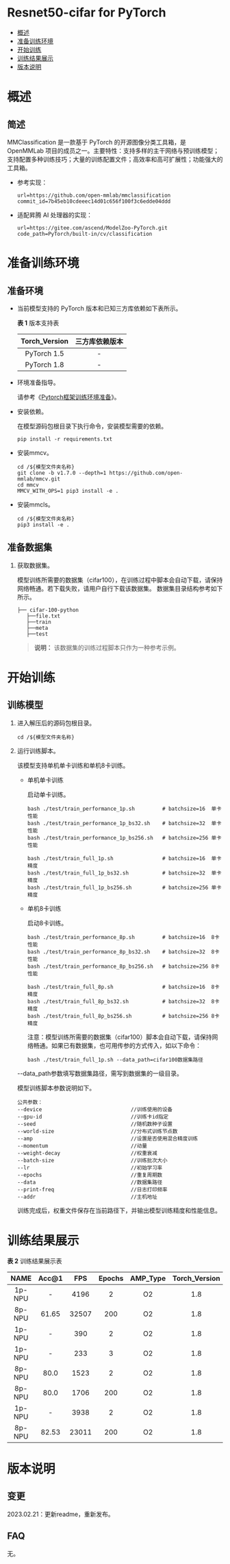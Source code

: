 # Resnet50-cifar for PyTorch

-   [概述](概述.md)
-   [准备训练环境](准备训练环境.md)
-   [开始训练](开始训练.md)
-   [训练结果展示](训练结果展示.md)
-   [版本说明](版本说明.md)



# 概述

## 简述

MMClassification 是一款基于 PyTorch 的开源图像分类工具箱，是 OpenMMLab 项目的成员之一。主要特性：支持多样的主干网络与预训练模型；支持配置多种训练技巧；大量的训练配置文件；高效率和高可扩展性；功能强大的工具箱。

- 参考实现：

  ```
  url=https://github.com/open-mmlab/mmclassification
  commit_id=7b45eb10cdeeec14d01c656f100f3c6edde04ddd
  ```

- 适配昇腾 AI 处理器的实现：

  ```
  url=https://gitee.com/ascend/ModelZoo-PyTorch.git
  code_path=PyTorch/built-in/cv/classification
  ```


# 准备训练环境

## 准备环境

- 当前模型支持的 PyTorch 版本和已知三方库依赖如下表所示。

  **表 1**  版本支持表

  | Torch_Version      | 三方库依赖版本                                 |
  | :--------: | :----------------------------------------------------------: |
  | PyTorch 1.5 | - |
  | PyTorch 1.8 | - |
  
- 环境准备指导。

  请参考《[Pytorch框架训练环境准备](https://www.hiascend.com/document/detail/zh/ModelZoo/pytorchframework/ptes)》。
  
- 安装依赖。

  在模型源码包根目录下执行命令，安装模型需要的依赖。
  ```
  pip install -r requirements.txt
  ```
  
- 安装mmcv。
  ```
  cd /${模型文件夹名称}
  git clone -b v1.7.0 --depth=1 https://github.com/open-mmlab/mmcv.git
  cd mmcv
  MMCV_WITH_OPS=1 pip3 install -e .
  ```
  
- 安装mmcls。
  ```
  cd /${模型文件夹名称}
  pip3 install -e .
  ```


## 准备数据集

1. 获取数据集。

   模型训练所需要的数据集（cifar100），在训练过程中脚本会自动下载，请保持网络畅通。若下载失败，请用户自行下载该数据集。
   数据集目录结构参考如下所示。
   ```
   ├── cifar-100-python
      ├──file.txt   
      ├──train                  
      ├──meta     
      ├──test
   ```
   > **说明：** 
   >该数据集的训练过程脚本只作为一种参考示例。


# 开始训练

## 训练模型

1. 进入解压后的源码包根目录。

   ```
   cd /${模型文件夹名称}
   ```

2. 运行训练脚本。

   该模型支持单机单卡训练和单机8卡训练。

   - 单机单卡训练

     启动单卡训练。

     ```
     bash ./test/train_performance_1p.sh         # batchsize=16  单卡性能
     bash ./test/train_performance_1p_bs32.sh    # batchsize=32  单卡性能
     bash ./test/train_performance_1p_bs256.sh   # batchsize=256 单卡性能
     
     bash ./test/train_full_1p.sh                # batchsize=16  单卡精度
     bash ./test/train_full_1p_bs32.sh           # batchsize=32  单卡精度
     bash ./test/train_full_1p_bs256.sh          # batchsize=256 单卡精度
     ```

   - 单机8卡训练

     启动8卡训练。
     ```
     bash ./test/train_performance_8p.sh         # batchsize=16  8卡性能
     bash ./test/train_performance_8p_bs32.sh    # batchsize=32  8卡性能
     bash ./test/train_performance_8p_bs256.sh   # batchsize=256 8卡性能
     
     bash ./test/train_full_8p.sh                # batchsize=16  8卡精度
     bash ./test/train_full_8p_bs32.sh           # batchsize=32  8卡精度 
     bash ./test/train_full_8p_bs256.sh          # batchsize=256 8卡精度 
     ```

     注意：模型训练所需要的数据集（cifar100）脚本会自动下载，请保持网络畅通。如果已有数据集，也可用传参的方式传入，如以下命令：
     
     ```
     bash ./test/train_full_1p.sh --data_path=cifar100数据集路径
     ```

   --data_path参数填写数据集路径，需写到数据集的一级目录。
   
   模型训练脚本参数说明如下。
   
   ```
   公共参数：
   --device                             //训练使用的设备
   --gpu-id                             //训练卡id指定
   --seed                               //随机数种子设置
   --world-size                         //分布式训练节点数
   --amp                                //设置是否使用混合精度训练
   --momentum                           //动量
   --weight-decay                       //权重衰减
   --batch-size                         //训练批次大小
   --lr                                 //初始学习率
   --epochs                             //重复周期数
   --data                               //数据集路径
   --print-freq                         //日志打印频率
   --addr                               //主机地址
   ```
   
   训练完成后，权重文件保存在当前路径下，并输出模型训练精度和性能信息。


# 训练结果展示

**表 2**  训练结果展示表

|  NAME  | Acc@1 |  FPS  | Epochs | AMP_Type | Torch_Version | batch_size | Device |
|:------:|:-----:|:-----:|:------:|:--------:|:-------------:|:----------:|:------:|
| 1p-NPU |   -   | 4196  |   2    |    O2    |      1.8      |    512     |  910   |
| 8p-NPU | 61.65 | 32507 |  200   |    O2    |      1.8      |    4096    |  910   |
| 1p-NPU |   -   |  390  |   2    |    O2    |      1.8      |     16     |  910   |
| 1p-NPU |   -   |  233  |   3    |    O2    |      1.8      |     32     |  910   |
| 8p-NPU | 80.0  | 1523  |   2    |    O2    |      1.8      |    128     |  910   |
| 8p-NPU | 80.0  | 1706  |  200   |    O2    |      1.8      |    256     |  910   |
| 1p-NPU |   -   | 3938  |   2    |    O2    |      1.8      |    256     |  910B  |
| 8p-NPU | 82.53 | 23011 |  200   |    O2    |      1.8      |    2048    |  910B  |


# 版本说明

## 变更

2023.02.21：更新readme，重新发布。

## FAQ

无。








